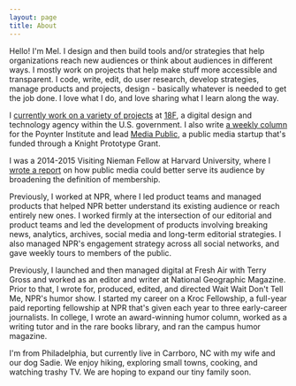 ```yaml
---
layout: page
title: About
---
```


<div class="message">
  Hello! I'm Mel. I design and then build tools and/or strategies that help organizations reach new audiences or think about audiences in different ways. I mostly work on projects that help make stuff more accessible and transparent. I code, write, edit, do user research, develop strategies, manage products and projects, design - basically whatever is needed to get the job done. I love what I do, and love sharing what I learn along the way.
</div>

I [currently work on a variety of projects](https://18f.gsa.gov/team/melody/) at [18F](https://18f.gsa.gov/), a digital design and technology agency within the U.S. government. I also write [a weekly column](http://www.poynter.org/author/melody-kramer/) for the Poynter Institute and lead [Media Public](http://www.mediapublic.io), a public media startup that's funded through a Knight Prototype Grant.

I was a 2014-2015 Visiting Nieman Fellow at Harvard University, where I [wrote a report](http://www.niemanlab.org/2015/07/putting-the-public-into-public-media-membership/) on how public media could better serve its audience by broadening the definition of membership.

Previously, I worked at NPR, where I led product teams and managed products that helped NPR better understand its existing audience or reach entirely new ones. I worked firmly at the intersection of our editorial and product teams and led the development of products involving breaking news, analytics, archives, social media and long-term editorial strategies. I also managed NPR's engagement strategy across all social networks, and gave weekly tours to members of the public.

Previously, I launched and then managed digital at Fresh Air with Terry Gross and worked as an editor and writer at National Geographic Magazine. Prior to that, I wrote for, produced, edited, and directed Wait Wait Don't Tell Me, NPR's humor show. I started my career on a Kroc Fellowship, a full-year paid reporting fellowship at NPR that's given each year to three early-career journalists. In college, I wrote an award-winning humor column, worked as a writing tutor and in the rare books library, and ran the campus humor magazine.

I'm from Philadelphia, but currently live in Carrboro, NC with my wife and our dog Sadie. We enjoy hiking, exploring small towns, cooking, and watching trashy TV. We are hoping to expand our tiny family soon. 
